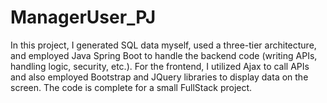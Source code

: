 # ManagerUser_PJ

In this project, I generated SQL data myself, used a three-tier architecture, and employed Java Spring Boot to handle the backend code (writing APIs, handling logic, security, etc.). For the frontend, I utilized Ajax to call APIs and also employed Bootstrap and JQuery libraries to display data on the screen. The code is complete for a small FullStack project.
